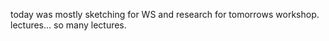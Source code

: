 today was mostly sketching for WS and research for tomorrows workshop. lectures... so many lectures. 